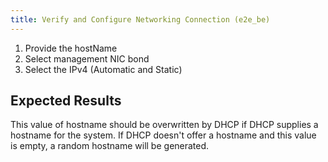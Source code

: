 ```yaml
---
title: Verify and Configure Networking Connection (e2e_be)
---
```

1. Provide the hostName
2. Select management NIC bond
3. Select the IPv4 (Automatic and Static)

## Expected Results
This value of hostname should be overwritten by DHCP if DHCP supplies a hostname for the system. If DHCP doesn't offer a hostname and this value is empty, a random hostname will be generated.
